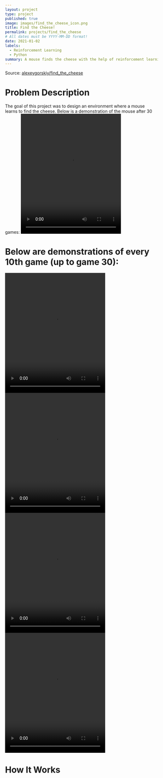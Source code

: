 ```yaml
---
layout: project
type: project
published: true
image: images/find_the_cheese_icon.png
title: Find the Cheese!
permalink: projects/find_the_cheese
# All dates must be YYYY-MM-DD format!
date: 2021-01-02
labels:
  - Reinforcement Learning
  - Python
summary: A mouse finds the cheese with the help of reinforcement learning.
---
```


Source: <a href="https://github.com/alexeygorskiy/find_the_cheese"><i class="large github icon"></i>alexeygorskiy/find_the_cheese</a>

<h1>Problem Description</h1>
The goal of this project was to design an environment where a mouse learns to find the cheese. Below is a demonstration of the mouse after 30 games:

<video width="330" height="395" controls>
    <source src="../images/game_30.mp4" type="video/mp4">
  Your browser does not support the video tag.
</video>

<h1>Below are demonstrations of every 10th game (up to game 30):</h1>

<video width="330" height="395" controls>
    <source src="../images/game_0.mp4" type="video/mp4">
  Your browser does not support the video tag.
</video>

<video width="330" height="395" controls>
    <source src="../images/game_10.mp4" type="video/mp4">
  Your browser does not support the video tag.
</video>

<video width="330" height="395" controls>
    <source src="../images/game_20.mp4" type="video/mp4">
  Your browser does not support the video tag.
</video>

<video width="330" height="395" controls>
    <source src="../images/game_30.mp4" type="video/mp4">
  Your browser does not support the video tag.
</video>

<h1>How It Works</h1>
